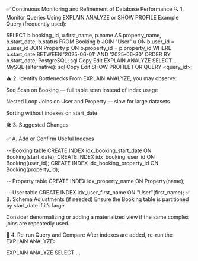 ✅ Continuous Monitoring and Refinement of Database Performance
🔍 1. Monitor Queries Using EXPLAIN ANALYZE or SHOW PROFILE
Example Query (frequently used):

SELECT
b.booking_id,
u.first_name,
p.name AS property_name,
b.start_date,
b.status
FROM Booking b
JOIN "User" u ON b.user_id = u.user_id
JOIN Property p ON b.property_id = p.property_id
WHERE b.start_date BETWEEN '2025-06-01' AND '2025-06-30'
ORDER BY b.start_date;
PostgreSQL:
sql
Copy
Edit
EXPLAIN ANALYZE
SELECT ...
MySQL (alternative):
sql
Copy
Edit
SHOW PROFILE FOR QUERY <query_id>;

⚠️ 2. Identify Bottlenecks
From EXPLAIN ANALYZE, you may observe:

Seq Scan on Booking — full table scan instead of index usage

Nested Loop Joins on User and Property — slow for large datasets

Sorting without indexes on start_date

🛠️ 3. Suggested Changes

✅ A. Add or Confirm Useful Indexes

-- Booking table
CREATE INDEX idx_booking_start_date ON Booking(start_date);
CREATE INDEX idx_booking_user_id ON Booking(user_id);
CREATE INDEX idx_booking_property_id ON Booking(property_id);

-- Property table
CREATE INDEX idx_property_name ON Property(name);

-- User table
CREATE INDEX idx_user_first_name ON "User"(first_name);
✅ B. Schema Adjustments (if needed)
Ensure the Booking table is partitioned by start_date if it’s large.

Consider denormalizing or adding a materialized view if the same complex joins are repeatedly used.

🧪 4. Re-run Query and Compare
After indexes are added, re-run the EXPLAIN ANALYZE:

EXPLAIN ANALYZE
SELECT ...
